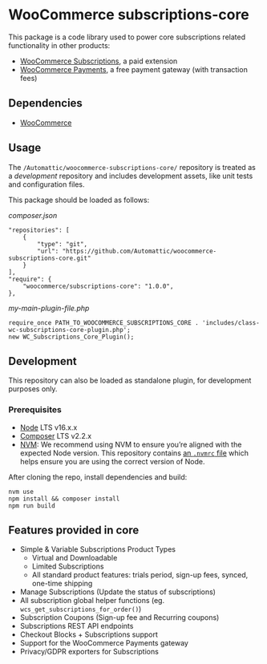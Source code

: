 # WooCommerce subscriptions-core

This package is a code library used to power core subscriptions related functionality in other products:

 - [WooCommerce Subscriptions](https://woocommerce.com/products/woocommerce-subscriptions/), a paid extension 
 - [WooCommerce Payments](https://woocommerce.com/products/woocommerce-payments/), a free payment gateway (with transaction fees)

## Dependencies

 - [WooCommerce](https://woocommerce.com/download/)

## Usage

The `/Automattic/woocommerce-subscriptions-core/` repository is treated as a _development_ repository and includes development assets, like unit tests and configuration files.

This package should be loaded as follows:

*composer.json*
```
"repositories": [
    {
        "type": "git",
        "url": "https://github.com/Automattic/woocommerce-subscriptions-core.git"
    }
],
"require": {
    "woocommerce/subscriptions-core": "1.0.0",
},
```

*my-main-plugin-file.php*
```
require_once PATH_TO_WOOCOMMERCE_SUBSCRIPTIONS_CORE . 'includes/class-wc-subscriptions-core-plugin.php';
new WC_Subscriptions_Core_Plugin();
```

## Development

This repository can also be loaded as standalone plugin, for development purposes only.

### Prerequisites
- [Node](https://nodejs.org/en/) LTS v16.x.x
- [Composer](https://getcomposer.org/doc/00-intro.md) LTS v2.2.x
- [NVM](https://github.com/nvm-sh/nvm#installing-and-updating): We recommend using NVM to ensure you’re aligned with the expected Node version. This repository contains [an `.nvmrc` file](.nvmrc) which helps ensure you are using the correct version of Node.

After cloning the repo, install dependencies and build:

```
nvm use
npm install && composer install
npm run build
```

## Features provided in core

- Simple & Variable Subscriptions Product Types
  - Virtual and Downloadable
  - Limited Subscriptions
  - All standard product features: trials period, sign-up fees, synced, one-time shipping
- Manage Subscriptions (Update the status of subscriptions)
- All subscription global helper functions (eg. `wcs_get_subscriptions_for_order()`)
- Subscription Coupons (Sign-up fee and Recurring coupons)
- Subscriptions REST API endpoints
- Checkout Blocks + Subscriptions support
- Support for the WooCommerce Payments gateway
- Privacy/GDPR exporters for Subscriptions
